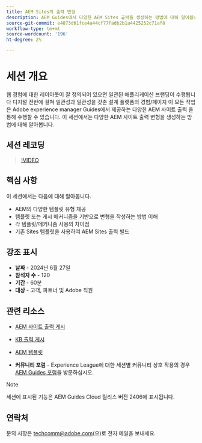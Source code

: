 ```yaml
---
title: AEM Sites의 출력 변형
description: AEM Guides에서 다양한 AEM Sites 출력을 생성하는 방법에 대해 알아봅니다
source-git-commit: e4873d61fce4a44cf77fadb2b1a4425252c71af8
workflow-type: tm+mt
source-wordcount: '196'
ht-degree: 2%

---
```



# 세션 개요

웹 경험에 대한 레이아웃이 잘 정의되어 있으면 일관된 애플리케이션 브랜딩이 수행됩니다
디지털 전반에 걸쳐 일관성과 일관성을 갖춘 설계
플랫폼의 경험/페이지
이 모든 작업은 Adobe experience manager Guides에서 제공하는 다양한 AEM 사이트 출력 을 통해 수행할 수 있습니다.
이 세션에서는 다양한 AEM 사이트 출력 변형을 생성하는 방법에 대해 알아봅니다.

## 세션 레코딩

>[!VIDEO](https://video.tv.adobe.com/v/3430649/)

## 핵심 사항

이 세션에서는 다음에 대해 알아봅니다.

- AEM의 다양한 템플릿 유형 제공
- 템플릿 또는 게시 메커니즘을 기반으로 변형을 작성하는 방법 이해
- 각 템플릿/메커니즘 사용의 차이점
- 기존 Sites 템플릿을 사용하여 AEM Sites 출력 빌드

## 강조 표시

- **날짜** - 2024년 6월 27일
- **참석자 수** - 120
- **기간** - 60분
- **대상** - 고객, 파트너 및 Adobe 직원

## 관련 리소스


- [AEM 사이트 출력 게시](https://experienceleague.adobe.com/en/docs/experience-manager-guides/using/user-guide/output-gen/output-presets-aemg/generate-output-aem-site#:~:text=To%20open%20output%20presets%20for,configurations%2C%20and%20then%20click%20Save.)

- [KB 출력 게시](https://experienceleague.adobe.com/en/docs/experience-manager-guides/using/user-guide/output-gen/output-presets-aemg/generate-output-knowledge-base)

- [AEM 템플릿](https://experienceleague.adobe.com/ko/docs/experience-manager-65/content/implementing/developing/platform/templates/templates)

- **커뮤니티 포럼** - Experience League에 대한 세션별 커뮤니티 상호 작용의 경우 [AEM Guides 포럼](https://experienceleaguecommunities.adobe.com/t5/experience-manager-guides/bd-p/xml-documentation-discussions?profile.language=ko)을 방문하십시오.

>[!NOTE]
>
> 세션에 표시된 기능은 AEM Guides Cloud 릴리스 버전 2406에 표시됩니다.

## 연락처

문의 사항은 <techcomm@adobe.com>(으)로 전자 메일을 보내세요.

